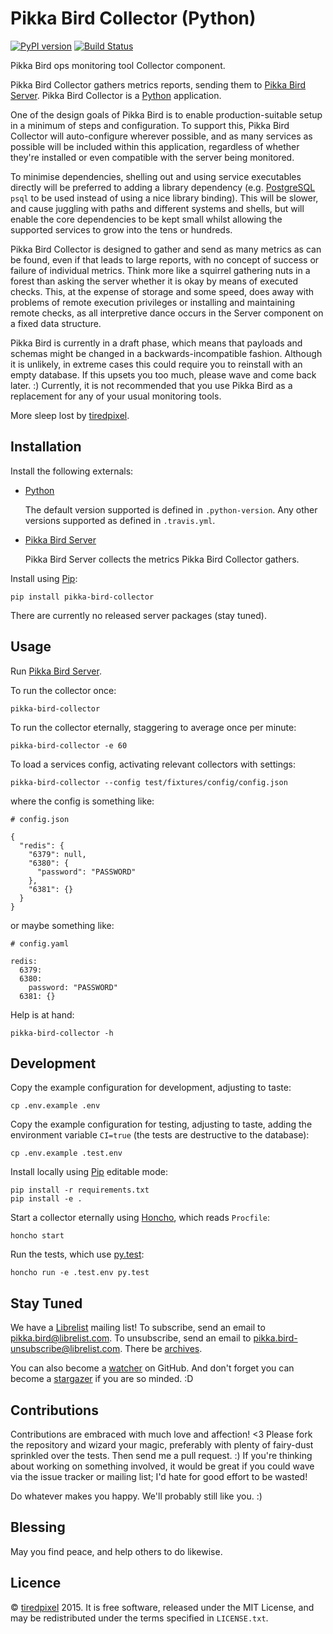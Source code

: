 # Pikka Bird Collector (Python)

[![PyPI version](https://badge.fury.io/py/pikka-bird-collector.svg)](http://badge.fury.io/py/pikka-bird-collector)
[![Build Status](https://travis-ci.org/tiredpixel/pikka-bird-collector-py.png?branch=master,stable)](https://travis-ci.org/tiredpixel/pikka-bird-collector-py)

Pikka Bird ops monitoring tool Collector component.

Pikka Bird Collector gathers metrics reports, sending them to
[Pikka Bird Server][server]. Pikka Bird Collector is a [Python][python]
application.

One of the design goals of Pikka Bird is to enable production-suitable setup in
a minimum of steps and configuration. To support this, Pikka Bird Collector will
auto-configure wherever possible, and as many services as possible will be
included within this application, regardless of whether they're installed or
even compatible with the server being monitored.

To minimise dependencies, shelling out and using service executables directly
will be preferred to adding a library dependency (e.g. [PostgreSQL][postgresql]
`psql` to be used instead of using a nice library binding). This will be slower,
and cause juggling with paths and different systems and shells, but will enable
the core dependencies to be kept small whilst allowing the supported services to
grow into the tens or hundreds.

Pikka Bird Collector is designed to gather and send as many metrics as can be
found, even if that leads to large reports, with no concept of success or
failure of individual metrics. Think more like a squirrel gathering nuts in a
forest than asking the server whether it is okay by means of executed checks.
This, at the expense of storage and some speed, does away with problems of
remote execution privileges or installing and maintaining remote checks, as all
interpretive dance occurs in the Server component on a fixed data structure.

Pikka Bird is currently in a draft phase, which means that payloads and schemas
might be changed in a backwards-incompatible fashion. Although it is unlikely,
in extreme cases this could require you to reinstall with an empty database. If
this upsets you too much, please wave and come back later. :) Currently, it is
not recommended that you use Pikka Bird as a replacement for any of your usual
monitoring tools.

More sleep lost by [tiredpixel](https://www.tiredpixel.com/).


## Installation

Install the following externals:

- [Python][python]
  
  The default version supported is defined in `.python-version`. Any other
  versions supported as defined in `.travis.yml`.

- [Pikka Bird Server][server]
  
  Pikka Bird Server collects the metrics Pikka Bird Collector gathers.

Install using [Pip][pip]:

    pip install pikka-bird-collector

There are currently no released server packages (stay tuned).


## Usage

Run [Pikka Bird Server][server].

To run the collector once:

    pikka-bird-collector

To run the collector eternally, staggering to average once per minute:

    pikka-bird-collector -e 60

To load a services config, activating relevant collectors with settings:

    pikka-bird-collector --config test/fixtures/config/config.json

where the config is something like:

    # config.json

    {
      "redis": {
        "6379": null,
        "6380": {
          "password": "PASSWORD"
        },
        "6381": {}
      }
    }

or maybe something like:

    # config.yaml

    redis:
      6379:
      6380:
        password: "PASSWORD"
      6381: {}

Help is at hand:

    pikka-bird-collector -h


## Development

Copy the example configuration for development, adjusting to taste:

    cp .env.example .env

Copy the example configuration for testing, adjusting to taste, adding the
environment variable `CI=true` (the tests are destructive to the database):

    cp .env.example .test.env

Install locally using [Pip][pip] editable mode:

    pip install -r requirements.txt
    pip install -e .

Start a collector eternally using [Honcho][honcho], which reads `Procfile`:

    honcho start

Run the tests, which use [py.test][py_test]:

    honcho run -e .test.env py.test


## Stay Tuned

We have a [Librelist][librelist] mailing list!
To subscribe, send an email to <pikka.bird@librelist.com>.
To unsubscribe, send an email to <pikka.bird-unsubscribe@librelist.com>.
There be [archives](http://librelist.com/browser/pikka.bird/).

You can also become a
[watcher](https://github.com/tiredpixel/pikka-bird-collector/watchers)
on GitHub. And don't forget you can become a
[stargazer](https://github.com/tiredpixel/pikka-bird-collector/stargazers)
if you are so minded. :D


## Contributions

Contributions are embraced with much love and affection! <3 Please fork the
repository and wizard your magic, preferably with plenty of fairy-dust sprinkled
over the tests. Then send me a pull request. :) If you're thinking about
working on something involved, it would be great if you could wave via the
issue tracker or mailing list; I'd hate for good effort to be wasted!

Do whatever makes you happy. We'll probably still like you. :)


## Blessing

May you find peace, and help others to do likewise.


## Licence

© [tiredpixel](https://www.tiredpixel.com/) 2015.
It is free software, released under the MIT License, and may be redistributed
under the terms specified in `LICENSE.txt`.


[honcho]: https://github.com/nickstenning/honcho
[librelist]: http://librelist.com/
[pip]: https://pypi.python.org/pypi/pip
[postgresql]: http://www.postgresql.org/
[py_test]: http://pytest.org/latest/
[python]: https://www.python.org/
[server]: https://github.com/tiredpixel/pikka-bird-server-py
